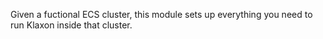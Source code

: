 Given a fuctional ECS cluster, this module sets up everything you need to run Klaxon inside that cluster.
